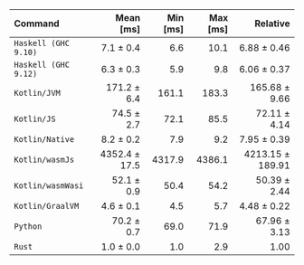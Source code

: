 | Command | Mean [ms] | Min [ms] | Max [ms] | Relative |
|:---|---:|---:|---:|---:|
| `Haskell (GHC 9.10)` | 7.1 ± 0.4 | 6.6 | 10.1 | 6.88 ± 0.46 |
| `Haskell (GHC 9.12)` | 6.3 ± 0.3 | 5.9 | 9.8 | 6.06 ± 0.37 |
| `Kotlin/JVM` | 171.2 ± 6.4 | 161.1 | 183.3 | 165.68 ± 9.66 |
| `Kotlin/JS` | 74.5 ± 2.7 | 72.1 | 85.5 | 72.11 ± 4.14 |
| `Kotlin/Native` | 8.2 ± 0.2 | 7.9 | 9.2 | 7.95 ± 0.39 |
| `Kotlin/wasmJs` | 4352.4 ± 17.5 | 4317.9 | 4386.1 | 4213.15 ± 189.91 |
| `Kotlin/wasmWasi` | 52.1 ± 0.9 | 50.4 | 54.2 | 50.39 ± 2.44 |
| `Kotlin/GraalVM` | 4.6 ± 0.1 | 4.5 | 5.7 | 4.48 ± 0.22 |
| `Python` | 70.2 ± 0.7 | 69.0 | 71.9 | 67.96 ± 3.13 |
| `Rust` | 1.0 ± 0.0 | 1.0 | 2.9 | 1.00 |
